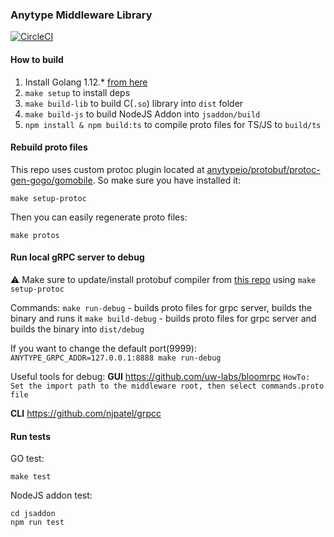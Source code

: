 ### Anytype Middleware Library
[![CircleCI](https://circleci.com/gh/anytypeio/go-anytype-middleware/tree/master.svg?style=svg&circle-token=eb74d38301ec933d25eb6778f662c94b175186ef)](https://circleci.com/gh/anytypeio/go-anytype-middleware/tree/master)

#### How to build

1. Install Golang 1.12.* [from here](http://golang.org/dl/)
2. `make setup` to install deps
3. `make build-lib` to build C(`.so`) library into `dist` folder
4. `make build-js` to build NodeJS Addon into `jsaddon/build`
5. `npm install & npm build:ts` to compile proto files for TS/JS to `build/ts`

#### Rebuild proto files
This repo uses custom protoc plugin located at [anytypeio/protobuf/protoc-gen-gogo/gomobile](https://github.com/anytypeio/protobuf/tree/master/protoc-gen-gogo/gomobile).
So make sure you have installed it:
```
make setup-protoc
```

Then you can easily regenerate proto files:
```
make protos
```


#### Run local gRPC server to debug
⚠️ Make sure to update/install protobuf compiler from [this repo](https://github.com/anytypeio/protobuf) using `make setup-protoc`

Commands:
`make run-debug` - builds proto files for grpc server, builds the binary and runs it
`make build-debug` - builds proto files for grpc server and builds the binary into `dist/debug`

If you want to change the default port(9999):
`ANYTYPE_GRPC_ADDR=127.0.0.1:8888 make run-debug`


Useful tools for debug: 
**GUI**
https://github.com/uw-labs/bloomrpc 
`HowTo: Set the import path to the middleware root, then select commands.proto file`

**CLI** 
https://github.com/njpatel/grpcc

#### Run tests
GO test:
```
make test
```

NodeJS addon test:
```
cd jsaddon
npm run test
```
